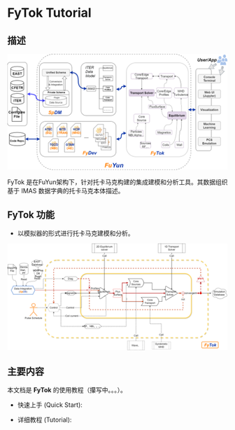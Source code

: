 # FyTok Tutorial

## 描述

![Image](docs/figures/KnowlodgeGraph.png "FyTok")

FyTok 是在FuYun架构下，针对托卡马克构建的集成建模和分析工具。其数据组织基于 IMAS 数据字典的托卡马克本体描述。

## FyTok 功能 

- 以模拟器的形式进行托卡马克建模和分析。

![Image](docs/figures/fytok_en.png "FyTok")

## 主要内容
本文档是 **FyTok** 的使用教程（攥写中。。。）。

- 快速上手 (Quick Start):  


- 详细教程 (Tutorial):
    







